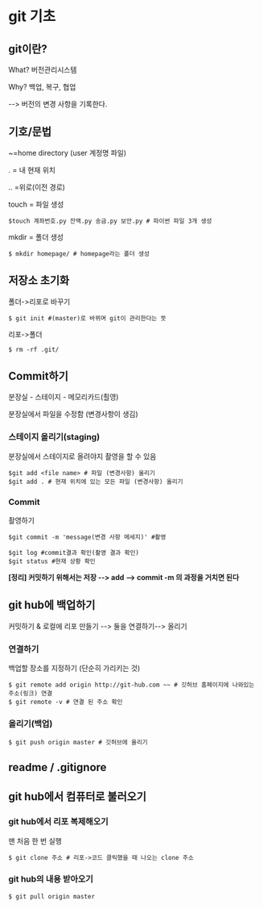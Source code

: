 # git 기초



## git이란?

What? 버전관리시스템

Why? 백업, 복구, 협업

--> 버전의 변경 사항을 기록한다.



## 기호/문법

~=home directory (user 계정명 파일)

. = 내 현재 위치

.. =위로(이전 경로)

touch = 파일 생성

```
$touch 계좌번호.py 잔액.py 송금.py 보안.py # 파이썬 파일 3개 생성
```

mkdir = 폴더 생성

```
$ mkdir homepage/ # homepage라는 폴더 생성
```



## 저장소 초기화

폴더->리포로 바꾸기

```
$ git init #(master)로 바뀌며 git이 관리한다는 뜻
```

리포->폴더

```
$ rm -rf .git/
```



## Commit하기

분장실 - 스테이지 - 메모리카드(쵤영)

분장실에서 파일을 수정함 (변경사항이 생김)

### 스테이지 올리기(staging)

분장실에서 스테이지로 올려야지 촬영을 할 수 있음

```visual basic
$git add <file name> # 파일 (변경사항) 올리기
$git add . # 현재 위치에 있는 모든 파일 (변경사항) 올리기
```

### Commit

촬영하기

```
$git commit -m 'message(변경 사항 메세지)' #촬영
```

```
$git log #commit결과 확인(촬영 결과 확인)
$git status #현재 상황 확인
```

**[정리] 커밋하기 위해서는 저장 --> add --> commit -m 의 과정을 거치면 된다**



## git hub에 백업하기

커밋하기 & 로컬에 리포 만들기 --> 둘을 연결하기--> 올리기

 ### 연결하기

백업할 장소를 지정하기 (단순히 가리키는 것)

```
$ git remote add origin http://git-hub.com ~~ # 깃허브 홈페이지에 나와있는 주소(링크) 연결
$ git remote -v # 연결 된 주소 확인
```

### 올리기(백업)

```
$ git push origin master # 깃허브에 올리기
```

## readme / .gitignore



## git hub에서 컴퓨터로 불러오기

### git hub에서 리포 복제해오기

맨 처음 한 번 실행

```
$ git clone 주소 # 리포->코드 클릭했을 때 나오는 clone 주소
```

### git hub의 내용 받아오기

```
$ git pull origin master
```







